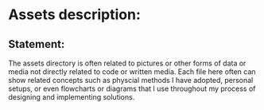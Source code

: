 # Assets description:


## Statement:
The assets directory is often related to pictures or other forms of data or media not directly related to code or written
media. Each file here often can show related concepts such as physcial methods I have adopted, personal setups, or even
flowcharts or diagrams that I use throughout my process of designing and implementing solutions.
